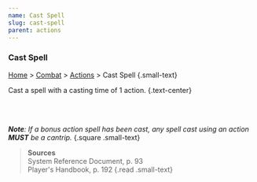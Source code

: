 ```yaml
---
name: Cast Spell
slug: cast-spell
parent: actions
---
```

### Cast Spell
[Home](dm-operations-center) > [Combat](combat) > [Actions](actions) > Cast Spell {.small-text}

Cast a spell with a casting time of 1 action. {.text-center}

<br/>
<br/>

***Note**: If a bonus action spell has been cast, any spell cast using an action **MUST** be a cantrip.*
{.square .small-text}

> **Sources** <br/>
> System Reference Document, p. 93<br/>
> Player's Handbook, p. 192
{.read .small-text}